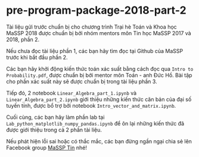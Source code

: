 # pre-program-package-2018-part-2
Tài liệu gửi trước chuẩn bị cho chương trình Trại hè Toán và Khoa học MaSSP 2018 được chuẩn bị bởi nhóm mentors môn Tin học MaSSP 2017 và 2018, phần 2.

Nếu chưa đọc tài liệu phần 1, các bạn hãy tìm đọc tại Github của MaSSP trước khi bắt đầu phần 2.

Các bạn hãy khởi động kiến thức toán xác suất bằng cách đọc qua `Intro to Probability.pdf`, được chuẩn bị bởi mentor môn Toán - anh Đức Hồ. Bài tập cho phần xác suất này sẽ được chuẩn bị trong tài liệu phần 3.

Tiếp đó, 2 notebook `Linear_Algebra_part_1.ipynb` và `Linear_Algebra_part_2.ipynb` giới thiệu những kiến thức căn bản của đại số tuyến tính, được bổ trợ bởi notebook `Intro_vector_and_matrix.ipynb`.

Cuối cùng, các bạn hãy làm phần lab tại `Lab_python_matplotlib_numpy_pandas.ipynb` để ôn lại những kiến thức đã được giới thiệu trong cả 2 phần tài liệu.

Nếu phát hiện lỗi sai hoặc có thắc mắc, các bạn đừng ngần ngại chia sẻ lên Facebook group [MaSSP Tin](https://www.facebook.com/groups/183191748970952/) nhé!
